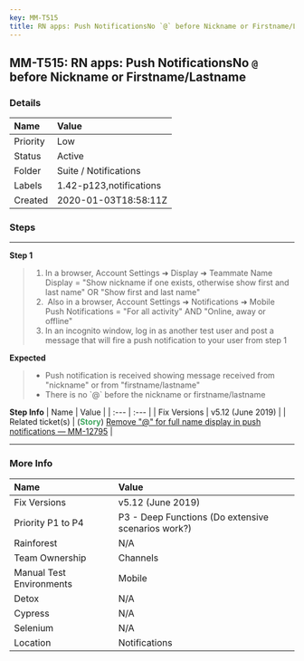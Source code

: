 ```yaml
---
key: MM-T515
title: RN apps: Push NotificationsNo `@` before Nickname or Firstname/Lastname
---
```


## MM-T515: RN apps: Push NotificationsNo `@` before Nickname or Firstname/Lastname

### Details

| Name     | Value                   |
| :------- | :---------------------- |
| Priority | Low                     |
| Status   | Active                  |
| Folder   | Suite / Notifications   |
| Labels   | 1.42-p123,notifications |
| Created  | 2020-01-03T18:58:11Z    |

### Steps

<hr/>

**Step 1**

> <article><ol><li>In a browser, Account Settings ➜ Display ➜ Teammate Name Display = "Show nickname if one exists, otherwise show first and last name" OR "Show first and last name"</li><li>&nbsp;Also in a browser, Account Settings ➜ Notifications ➜ Mobile Push Notifications = "For all activity" AND "Online, away or offline"</li><li>In an incognito window, log in as another test user and post a message that will fire a push notification to your user from step 1</li></ol></article>

**Expected**

> <article><ul><li>Push notification is received showing message received from "nickname" or from "firstname/lastname"</li><li>There is no `@` before the nickname or firstname/lastname</li></ul></article>

**Step Info**
| Name | Value |
| :--- | :--- |
| Fix Versions | v5.12 (June 2019) |
| Related ticket(s) | (<strong><span style="color: rgb(65, 168, 95);">Story</span></strong>)&nbsp;<a href="HTTPS://MATTERMOST.ATLASSIAN.NET/BROWSE/MM-12795">Remove "@" for full name display in push notifications — MM-12795</a> |

<hr/>

### More Info

| Name                     | Value                                              |
| :----------------------- | :------------------------------------------------- |
| Fix Versions             | v5.12 (June 2019)                                  |
| Priority P1 to P4        | P3 - Deep Functions (Do extensive scenarios work?) |
| Rainforest               | N/A                                                |
| Team Ownership           | Channels                                           |
| Manual Test Environments | Mobile                                             |
| Detox                    | N/A                                                |
| Cypress                  | N/A                                                |
| Selenium                 | N/A                                                |
| Location                 | Notifications                                      |
